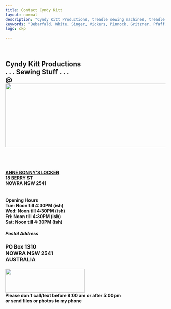 ```yaml
---
title: Contact Cyndy Kitt 
layout: normal
description: "Cyndy Kitt Productions, treadle sewing machines, treadle sewing machine parts, sewing machine parts, vintage treadle sewing machines, reproduction sewing machine manuals, sewing machine manual, sewing, clothing, accessories, costume, bags, eco friendly, green machine, craft, treadle, design, eco sewing, sustainable craft"
keywords: "Bebarfald, White, Singer, Vickers, Pinnock, Gritzner, Pfaff, treadle sewing machine, vintage sewing machine, sewing machine manual, sewing"
logo: ckp

---
```


       
<div class="container">
<div class="row mt-3">
<div class="col-2">&nbsp;</div><!-- end col -->
<div class="col-8 text-center" height="62"> 
<h2>Cyndy Kitt Productions<br>
  . . . Sewing Stuff . . . <br>
  @<br>
  <img class="img-fluid" src="{{ "assets/pic/ablban.png" | relative_url}}" width="800" height="200"> </h2>
</div><!-- end col -->
<div class="col-2">&nbsp;</div>
</div><!-- end col -->
<div class="row">
<div class="col-3">
&nbsp;
</div><!-- end col -->
<div class="col-7 text-center">
<h4><a href="https://anne-bonnys-locker.business.site/">ANNE BONNY'S LOCKER</a><br>
  18 BERRY ST<br>
  NOWRA NSW 2541</h4>
<h4><br>
  Opening Hours<br>
  Tue: Noon till 4:30PM (ish) <br>
  Wed: Noon till 4:30PM (ish) <br>
  Fri: Noon till 4:30PM (ish) <br>
  Sat: Noon till 4:30PM (ish) </h4>

<h5>Postal Address </h5>
<h3>PO Box 1310<br>
  NOWRA NSW 2541<br>
          AUSTRALIA </h3>
<h4><img class="img-fluid" src="{{"assets/pic/email.png" | relative_url}}" width="250" height="75"> <br>
  Please don't call/text before 9:00 am or after 5:00pm<br>
  or send files or photos to my phone</h4>
</div><!-- end col -->
<div class="col-2">
&nbsp;
</div><!-- end col -->
</div><!-- end row -->
</div><!-- end of container -->
